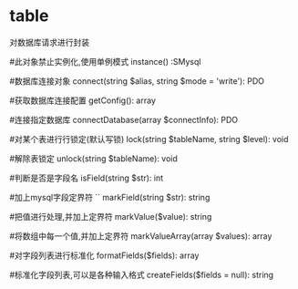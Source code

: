 # table
对数据库请求进行封装

#此对象禁止实例化,使用单例模式
instance() :SMysql

#数据库连接对象
connect(string $alias, string $mode = 'write'): PDO

#获取数据库连接配置
getConfig(): array

#连接指定数据库
connectDatabase(array $connectInfo): PDO

#对某个表进行行锁定(默认写锁)
lock(string $tableName, string $level): void

#解除表锁定
unlock(string $tableName): void

#判断是否是字段名
isField(string $str): int

#加上mysql字段定界符 ``
markField(string $str): string

#把值进行处理,并加上定界符 
markValue($value): string

#将数组中每一个值,并加上定界符
markValueArray(array $values): array

#对字段列表进行标准化
formatFields($fields): array

#标准化字段列表,可以是各种输入格式
createFields($fields = null): string
